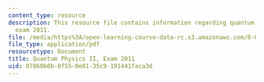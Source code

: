 ```yaml
---
content_type: resource
description: This resource file contains information regarding quantum physics II,
  exam 2011.
file: /media/https%3A/open-learning-course-data-rc.s3.amazonaws.com/8-05-quantum-physics-ii-fall-2013/07860b0b0f550e0135c9191441faca3d_MIT8_05F13_final_2011.pdf
file_type: application/pdf
resourcetype: Document
title: Quantum Physics II, Exam 2011
uid: 07860b0b-0f55-0e01-35c9-191441faca3d
---
```

